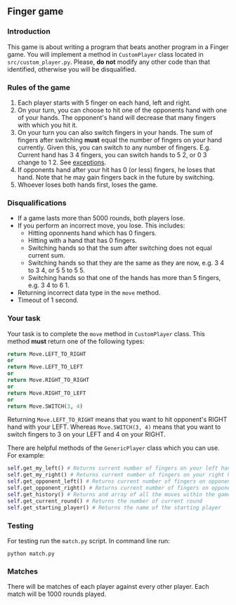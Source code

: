 ## Finger game

### Introduction
This game is about writing a program that beats another program in a Finger game. You will implement a method in `CustomPlayer` class located in `src/custom_player.py`. Please, **do not** modify any other code than that identified, otherwise you will be disqualified.

### Rules of the game
1) Each player starts with 5 finger on each hand, left and right.
2) On your turn, you can choose to hit one of the opponents hand with one of your hands. The opponent's hand will decrease that many fingers with which you hit it.
3) On your turn you can also switch fingers in your hands. The sum of fingers after switching **must** equal the number of fingers on your hand currently. Given this, you can switch to any number of fingers. E.g. Current hand has 3 4 fingers, you can switch hands to 5 2, or 0 3 change to 1 2. See [exceptions](#disqualifications).
4) If opponents hand after your hit has 0 (or less) fingers, he loses that hand. Note that he may gain fingers back in the future by switching.
5) Whoever loses both hands first, loses the game.

### Disqualifications
- If a game lasts more than 5000 rounds, both players lose.
- If you perform an incorrect move, you lose. This includes:
    - Hitting oponnents hand which has 0 fingers.
    - Hitting with a hand that has 0 fingers.
    - Switching hands so that the sum after switching does not equal current sum.
    - Switching hands so that they are the same as they are now, e.g. 3 4 to 3 4, or 5 5 to 5 5.
    - Switching hands so that one of the hands has more than 5 fingers, e.g. 3 4 to 6 1.
- Returning incorrect data type in the `move` method.
- Timeout of 1 second.

### Your task
Your task is to complete the `move` method in `CustomPlayer` class. This method **must** return one of the following types:
```python
return Move.LEFT_TO_RIGHT
or
return Move.LEFT_TO_LEFT
or
return Move.RIGHT_TO_RIGHT
or
return Move.RIGHT_TO_LEFT
or
return Move.SWITCH(3, 4)
```
Returning `Move.LEFT_TO_RIGHT` means that you want to hit opponent's RIGHT hand with your LEFT.
Whereas `Move.SWITCH(3, 4)` means that you want to switch fingers to 3 on your LEFT and 4 on your RIGHT.

There are helpful methods of the `GenericPlayer` class which you can use. For example:

```python
self.get_my_left() # Returns current number of fingers on your left hand
self.get_my_right() # Returns current number of fingers on your right hand
self.get_opponent_left() # Returns current number of fingers on opponents left hand
self.get_opponent_right() # Returns current number of fingers on opponents right hand
self.get_history() # Returns and array of all the moves within the game.
self.get_current_round() # Returns the number of current round
self.get_starting_player() # Returns the name of the starting player
```

### Testing
For testing run the `match.py` script. In command line run:

```
python match.py
```

### Matches
There will be matches of each player against every other player. Each match will be 1000 rounds played. 
